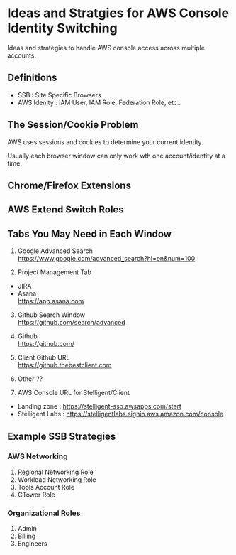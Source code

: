 # Ideas and Stratgies for AWS Console Identity Switching
Ideas and strategies to handle AWS console access across multiple accounts.

## Definitions
- SSB : Site Specific Browsers
- AWS Idenity : IAM User, IAM Role, Federation Role, etc..
## The Session/Cookie Problem

AWS uses sessions and cookies to determine your current identity.

Usually each browser window can only work wth one account/identity at a time.

## Chrome/Firefox Extensions
## AWS Extend Switch Roles

## Tabs You May Need in Each Window

1) Google Advanced Search  
https://www.google.com/advanced_search?hl=en&num=100 

2) Project Management Tab
- JIRA
- Asana  
https://app.asana.com

3) Github Search Window  
https://github.com/search/advanced

4) Github  
https://github.com/

5) Client Github URL  
https://github.thebestclient.com

6) Other ??   

7) AWS Console URL for Stelligent/Client
- Landing zone : https://stelligent-sso.awsapps.com/start 
- Stelligent Labs : https://stelligentlabs.signin.aws.amazon.com/console

## Example SSB Strategies

### AWS Networking
1) Regional Networking Role
2) Workload Networking Role
3) Tools Account Role
4) CTower Role

### Organizational Roles
1) Admin
2) Billing
3) Engineers